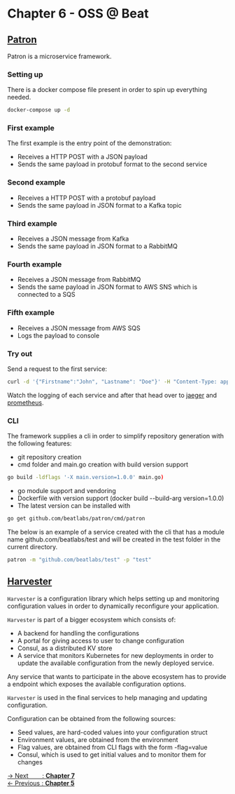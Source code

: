 # Chapter 6 - OSS @ Beat

## [Patron](https://github.com/beatlabs/patron)

Patron is a microservice framework.

### Setting up

There is a docker compose file present in order to spin up everything needed.

```bash
docker-compose up -d
```

### First example

The first example is the entry point of the demonstration:

- Receives a HTTP POST with a JSON payload
- Sends the same payload in protobuf format to the second service

### Second example

- Receives a HTTP POST with a protobuf payload
- Sends the same payload in JSON format to a Kafka topic

### Third example

- Receives a JSON message from Kafka
- Sends the same payload in JSON format to a RabbitMQ

### Fourth example

- Receives a JSON message from RabbitMQ
- Sends the same payload in JSON format to AWS SNS which is connected to a SQS

### Fifth example

- Receives a JSON message from AWS SQS
- Logs the payload to console

### Try out

Send a request to the first service:

```bash
curl -d '{"Firstname":"John", "Lastname": "Doe"}' -H "Content-Type: application/json" -X POST http://localhost:50000
```

Watch the logging of each service and after that head over to [jaeger](http://localhost:16686/search) and [prometheus](http://localhost:9090/graph).

### CLI

The framework supplies a cli in order to simplify repository generation with the following features:

- git repository creation
- cmd folder and main.go creation with build version support

```bash
go build -ldflags '-X main.version=1.0.0' main.go)
```

- go module support and vendoring
- Dockerfile with version support (docker build --build-arg version=1.0.0)
- The latest version can be installed with

```bash
go get github.com/beatlabs/patron/cmd/patron
```

The below is an example of a service created with the cli that has a module name github.com/beatlabs/test and will be created in the test folder in the current directory.

```bash
patron -m "github.com/beatlabs/test" -p "test"
```

## [Harvester](https://github.com/beatlabs/harvester)

`Harvester` is a configuration library which helps setting up and monitoring configuration values in order to dynamically reconfigure your application.

`Harvester` is part of a bigger ecosystem which consists of:

- A backend for handling the configurations
- A portal for giving access to user to change configuration
- Consul, as a distributed KV store
- A service that monitors Kubernetes for new deployments in order to update the available configuration from the newly deployed service.

Any service that wants to participate in the above ecosystem has to provide a endpoint which exposes the available configuration options.

`Harvester` is used in the final services to help managing and updating configuration.

Configuration can be obtained from the following sources:

- Seed values, are hard-coded values into your configuration struct
- Environment values, are obtained from the environment
- Flag values, are obtained from CLI flags with the form -flag=value
- Consul, which is used to get initial values and to monitor them for changes

[-> Next&nbsp;&nbsp;&nbsp;&nbsp;&nbsp;&nbsp;&nbsp;&nbsp;: **Chapter 7**](../chapter7/README.md)  
[<- Previous&nbsp;: **Chapter 5**](../chapter5/README.md)
